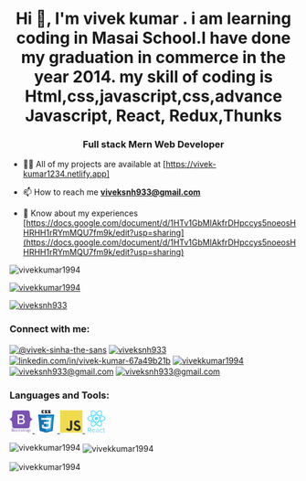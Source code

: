 
<h1 align="center">Hi 👋, I'm vivek kumar . i am learning coding in Masai School.I have done my graduation in commerce in the year 2014.
my skill of coding is Html,css,javascript,css,advance Javascript, React, Redux,Thunks</h1>
<h3 align="center">Full stack Mern Web Developer</h3>


- 👨‍💻 All of my projects are available at [https://vivek-kumar1234.netlify.app]

- 📫 How to reach me **viveksnh933@gmail.com**

- 📄 Know about my experiences [https://docs.google.com/document/d/1HTv1GbMlAkfrDHpccys5noeosHHRHH1rRYmMQU7fm9k/edit?usp=sharing](https://docs.google.com/document/d/1HTv1GbMlAkfrDHpccys5noeosHHRHH1rRYmMQU7fm9k/edit?usp=sharing)



<p align="left"> <img src="https://komarev.com/ghpvc/?username=vivekkumar1994&label=Profile%20views&color=0e75b6&style=flat" alt="vivekkumar1994" /> </p>

<p align="left"> <a href="https://github.com/ryo-ma/github-profile-trophy"><img src="https://github-profile-trophy.vercel.app/?username=vivekkumar1994" alt="vivekkumar1994" /></a> </p>

<p align="left"> <a href="https://twitter.com/viveksnh933" target="blank"><img src="https://img.shields.io/twitter/follow/viveksnh933?logo=twitter&style=for-the-badge" alt="viveksnh933" /></a> </p>


<h3 align="left">Connect with me:</h3>
<p align="left">
<a href="https://codepen.io/@vivek-sinha-the-sans" target="blank"><img align="center" src="https://raw.githubusercontent.com/rahuldkjain/github-profile-readme-generator/master/src/images/icons/Social/codepen.svg" alt="@vivek-sinha-the-sans" height="30" width="40" /></a>
<a href="https://twitter.com/viveksnh933" target="blank"><img align="center" src="https://raw.githubusercontent.com/rahuldkjain/github-profile-readme-generator/master/src/images/icons/Social/twitter.svg" alt="viveksnh933" height="30" width="40" /></a>
<a href="https://linkedin.com/in/linkedin.com/in/vivek-kumar-67a49b21b" target="blank"><img align="center" src="https://raw.githubusercontent.com/rahuldkjain/github-profile-readme-generator/master/src/images/icons/Social/linked-in-alt.svg" alt="linkedin.com/in/vivek-kumar-67a49b21b" height="30" width="40" /></a>
<a href="https://codesandbox.com/vivekkumar1994" target="blank"><img align="center" src="https://raw.githubusercontent.com/rahuldkjain/github-profile-readme-generator/master/src/images/icons/Social/codesandbox.svg" alt="vivekkumar1994" height="30" width="40" /></a>
<a href="https://fb.com/viveksnh933@gmail.com" target="blank"><img align="center" src="https://raw.githubusercontent.com/rahuldkjain/github-profile-readme-generator/master/src/images/icons/Social/facebook.svg" alt="viveksnh933@gmail.com" height="30" width="40" /></a>
<a href="https://instagram.com/viveksnh933@gmail.com" target="blank"><img align="center" src="https://raw.githubusercontent.com/rahuldkjain/github-profile-readme-generator/master/src/images/icons/Social/instagram.svg" alt="viveksnh933@gmail.com" height="30" width="40" /></a>
</p>

<h3 align="left">Languages and Tools:</h3>
<p align="left"> <a href="https://getbootstrap.com" target="_blank" rel="noreferrer"> <img src="https://raw.githubusercontent.com/devicons/devicon/master/icons/bootstrap/bootstrap-plain-wordmark.svg" alt="bootstrap" width="40" height="40"/> </a> <a href="https://www.w3schools.com/css/" target="_blank" rel="noreferrer"> <img src="https://raw.githubusercontent.com/devicons/devicon/master/icons/css3/css3-original-wordmark.svg" alt="css3" width="40" height="40"/> </a> <a href="https://developer.mozilla.org/en-US/docs/Web/JavaScript" target="_blank" rel="noreferrer"> <img src="https://raw.githubusercontent.com/devicons/devicon/master/icons/javascript/javascript-original.svg" alt="javascript" width="40" height="40"/> </a> <a href="https://reactjs.org/" target="_blank" rel="noreferrer"> <img src="https://raw.githubusercontent.com/devicons/devicon/master/icons/react/react-original-wordmark.svg" alt="react" width="40" height="40"/> </a> </p>

<p><img align="left" src="https://github-readme-stats.vercel.app/api/top-langs?username=vivekkumar1994&show_icons=true&locale=en&layout=compact" alt="vivekkumar1994" /></p>

<p>&nbsp;<img align="center" src="https://github-readme-stats.vercel.app/api?username=vivekkumar1994&show_icons=true&locale=en" alt="vivekkumar1994" /></p>

<p><img align="center" src="https://github-readme-streak-stats.herokuapp.com/?user=vivekkumar1994&" alt="vivekkumar1994" /></p>
